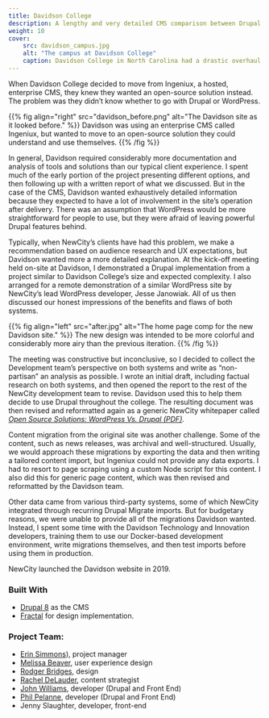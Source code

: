 ```yaml
---
title: Davidson College
description: A lengthy and very detailed CMS comparison between Drupal and WordPress kicked of this otherwise typical web site overhaul.
weight: 10
cover: 
    src: davidson_campus.jpg
    alt: "The campus at Davidson College"
    caption: Davidson College in North Carolina had a drastic overhaul of their site done in close consultation with their Technology & Innovation team.
---
```


When Davidson College decided to move from Ingeniux, a hosted, enterprise CMS, they knew they wanted an open-source solution instead. The problem was they didn’t know whether to go with Drupal or WordPress. 

{{% fig align="right" src="davidson_before.png" alt="The Davidson site as it looked before." %}}
Davidson was using an enterprise CMS called Ingeniux, but wanted to move to an open-source solution they could understand and use themselves.
{{% /fig %}}

In general, Davidson required considerably more documentation and analysis of tools and solutions than our typical client experience. I spent much of the early portion of the project presenting different options, and then following up with a written report of what we discussed. But in the case of the CMS, Davidson wanted exhaustively detailed information because they expected to have a lot of involvement in the site’s operation after delivery. There was an assumption that WordPress would be more straightforward for people to use, but they were afraid of leaving powerful Drupal features behind. 

Typically, when NewCity’s clients have had this problem, we make a recommendation based on audience research and UX expectations, but Davidson wanted more a more detailed explanation.  At the kick-off meeting held on-site at Davidson, I demonstrated a Drupal implementation from a project similar to Davidson College’s size and expected complexity. I also arranged for a remote demonstration of a similar WordPress site by NewCity’s lead WordPress developer, Jesse Janowiak. All of us then discussed our honest impressions of the benefits and flaws of both systems. 

{{% fig align="left" src="after.jpg" alt="The home page comp for the new Davidson site." %}}
The new design was intended to be more colorful and considerably more airy than the previous iteration.
{{% /fig %}} 

The meeting was constructive but inconclusive, so I decided to collect the Development team’s perspective on both systems and write as “non-partisan” an analysis as possible. I wrote an initial draft, including factual research on both systems, and then opened the report to the rest of the NewCity development team to revise. Davidson used this to help them decide to use Drupal throughout the college. The resulting document was then revised and reformatted again as a generic NewCity whitepaper called _[Open Source Solutions: WordPress Vs. Drupal (PDF)](NewCity_Wordpress_vs_Drupal_Guide.pdf)_.

Content migration from the original site was another challenge. Some of the content, such as news releases, was archival and well-structured. Usually, we would approach these migrations by exporting the data and then writing a tailored content import, but Ingeniux could not provide any data exports. I had to resort to page scraping using a custom Node script for this content. I also did this for generic page content, which was then revised and reformatted by the Davidson team. 

Other data came from various third-party systems, some of which NewCity integrated through recurring Drupal Migrate imports. But for budgetary reasons, we were unable to provide all of the migrations Davidson wanted. Instead, I spent some time with the Davidson Technology and Innovation developers, training them to use our Docker-based development environment, write migrations themselves, and then test imports before using them in production. 

NewCity launched the Davidson website in 2019.

### Built With

- [Drupal 8](https://drupal.org/) as the CMS
- [Fractal](https://fractal.build/) for design implementation.

### Project Team:
- [Erin Simmons](https://www.insidenewcity.com/team/view/erin-simmons)), project manager
- [Melissa Beaver](https://www.insidenewcity.com/team/view/melissa-beaver), user experience design
- [Rodger Bridges](https://www.insidenewcity.com/team/view/rodger-bridges), design
- [Rachel DeLauder](https://www.insidenewcity.com/team/view/rachel-delauder), content strategist
- [John Williams](https://www.insidenewcity.com/team/view/john-williams), developer (Drupal and Front End)
- [Phil Pelanne](https://www.insidenewcity.com/team/view/phil-pelanne), developer (Drupal and Front End)
- Jenny Slaughter, developer, front-end